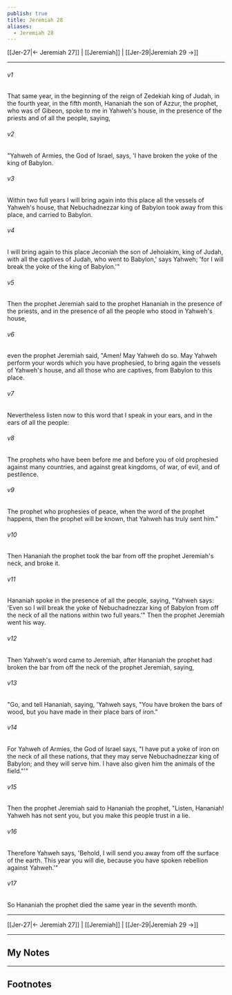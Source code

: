 ```yaml
---
publish: true
title: Jeremiah 28
aliases:
  - Jeremiah 28
---
```


[[Jer-27|← Jeremiah 27]] | [[Jeremiah]] | [[Jer-29|Jeremiah 29 →]]
***



###### v1 
That same year, in the beginning of the reign of Zedekiah king of Judah, in the fourth year, in the fifth month, Hananiah the son of Azzur, the prophet, who was of Gibeon, spoke to me in Yahweh's house, in the presence of the priests and of all the people, saying, 

###### v2 
"Yahweh of Armies, the God of Israel, says, 'I have broken the yoke of the king of Babylon. 

###### v3 
Within two full years I will bring again into this place all the vessels of Yahweh's house, that Nebuchadnezzar king of Babylon took away from this place, and carried to Babylon. 

###### v4 
I will bring again to this place Jeconiah the son of Jehoiakim, king of Judah, with all the captives of Judah, who went to Babylon,' says Yahweh; 'for I will break the yoke of the king of Babylon.'" 

###### v5 
Then the prophet Jeremiah said to the prophet Hananiah in the presence of the priests, and in the presence of all the people who stood in Yahweh's house, 

###### v6 
even the prophet Jeremiah said, "Amen! May Yahweh do so. May Yahweh perform your words which you have prophesied, to bring again the vessels of Yahweh's house, and all those who are captives, from Babylon to this place. 

###### v7 
Nevertheless listen now to this word that I speak in your ears, and in the ears of all the people: 

###### v8 
The prophets who have been before me and before you of old prophesied against many countries, and against great kingdoms, of war, of evil, and of pestilence. 

###### v9 
The prophet who prophesies of peace, when the word of the prophet happens, then the prophet will be known, that Yahweh has truly sent him." 

###### v10 
Then Hananiah the prophet took the bar from off the prophet Jeremiah's neck, and broke it. 

###### v11 
Hananiah spoke in the presence of all the people, saying, "Yahweh says: 'Even so I will break the yoke of Nebuchadnezzar king of Babylon from off the neck of all the nations within two full years.'" Then the prophet Jeremiah went his way. 

###### v12 
Then Yahweh's word came to Jeremiah, after Hananiah the prophet had broken the bar from off the neck of the prophet Jeremiah, saying, 

###### v13 
"Go, and tell Hananiah, saying, 'Yahweh says, "You have broken the bars of wood, but you have made in their place bars of iron." 

###### v14 
For Yahweh of Armies, the God of Israel says, "I have put a yoke of iron on the neck of all these nations, that they may serve Nebuchadnezzar king of Babylon; and they will serve him. I have also given him the animals of the field."'" 

###### v15 
Then the prophet Jeremiah said to Hananiah the prophet, "Listen, Hananiah! Yahweh has not sent you, but you make this people trust in a lie. 

###### v16 
Therefore Yahweh says, 'Behold, I will send you away from off the surface of the earth. This year you will die, because you have spoken rebellion against Yahweh.'" 

###### v17 
So Hananiah the prophet died the same year in the seventh month.

***
[[Jer-27|← Jeremiah 27]] | [[Jeremiah]] | [[Jer-29|Jeremiah 29 →]]

---
## My Notes

---
## Footnotes